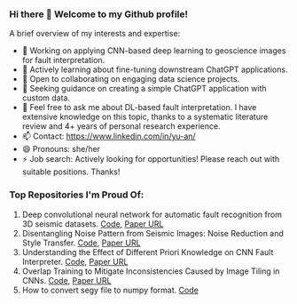 ### Hi there 👋 Welcome to my Github profile!

A brief overview of my interests and expertise:

- 🔭 Working on applying CNN-based deep learning to geoscience images for fault interpretation.
- 🌱 Actively learning about fine-tuning downstream ChatGPT applications.
- 👯 Open to collaborating on engaging data science projects.
- 🤔 Seeking guidance on creating a simple ChatGPT application with custom data.
- 💬 Feel free to ask me about DL-based fault interpretation. I have extensive knowledge on this topic, thanks to a systematic literature review and 4+ years of personal research experience.
- 📫 Contact: https://www.linkedin.com/in/yu-an/
- 😄 Pronouns: she/her
- ⚡ Job search: Actively looking for opportunities! Please reach out with suitable positions. Thanks!


### Top Repositories I'm Proud Of:
1. Deep convolutional neural network for automatic fault recognition from 3D seismic datasets. [Code](https://github.com/anyuzoey/CNNforFaultInterpretation), [Paper URL](https://www.sciencedirect.com/science/article/pii/S0098300421000807)
2. Disentangling Noise Pattern from Seismic Images: Noise Reduction and Style Transfer. [Code](https://github.com/Magnomic/npt-code), [Paper URL](https://ieeexplore.ieee.org/document/9936622)
3. Understanding the Effect of Different Priori Knowledge on CNN Fault Interpreter. [Code](https://github.com/anyuzoey/pretrain), [Paper URL](https://ieeexplore.ieee.org/document/10043685)
4. Overlap Training to Mitigate Inconsistencies Caused by Image Tiling in CNNs. [Code](https://github.com/anyuzoey/Overlap-Training), [Paper URL](https://link.springer.com/chapter/10.1007/978-3-030-63799-6_3)
5. How to convert segy file to numpy format. [Code](https://github.com/anyuzoey/SEGY2NUMPY)

